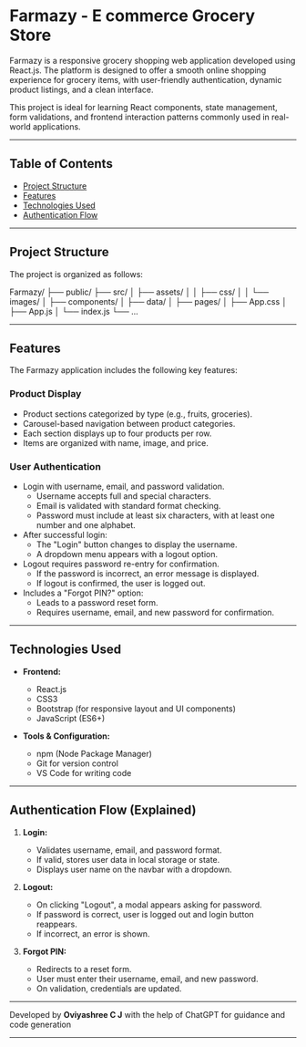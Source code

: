 # Farmazy - E commerce Grocery Store

Farmazy is a responsive grocery shopping web application developed using React.js. The platform is designed to offer a smooth online shopping experience for grocery items, with user-friendly authentication, dynamic product listings, and a clean interface.

This project is ideal for learning React components, state management, form validations, and frontend interaction patterns commonly used in real-world applications.

---

## Table of Contents

- [Project Structure](#project-structure)
- [Features](#features)
- [Technologies Used](#technologies-used)
- [Authentication Flow](#authentication-flow)

---

## Project Structure

The project is organized as follows:

Farmazy/
├── public/
├── src/
│ ├── assets/
│ │ ├── css/
│ │ └── images/
│ ├── components/
│ ├── data/
│ ├── pages/
│ ├── App.css
│ ├── App.js
│ └── index.js
└── ...

---

## Features

The Farmazy application includes the following key features:

### Product Display

- Product sections categorized by type (e.g., fruits, groceries).
- Carousel-based navigation between product categories.
- Each section displays up to four products per row.
- Items are organized with name, image, and price.

### User Authentication

- Login with username, email, and password validation.
  - Username accepts full and special characters.
  - Email is validated with standard format checking.
  - Password must include at least six characters, with at least one number and one alphabet.
- After successful login:
  - The "Login" button changes to display the username.
  - A dropdown menu appears with a logout option.
- Logout requires password re-entry for confirmation.
  - If the password is incorrect, an error message is displayed.
  - If logout is confirmed, the user is logged out.
- Includes a "Forgot PIN?" option:
  - Leads to a password reset form.
  - Requires username, email, and new password for confirmation.

---

## Technologies Used

- **Frontend:**
  - React.js
  - CSS3
  - Bootstrap (for responsive layout and UI components)
  - JavaScript (ES6+)

- **Tools & Configuration:**
  - npm (Node Package Manager)
  - Git for version control
  - VS Code for writing code

---

## Authentication Flow (Explained)

1. **Login:**
   - Validates username, email, and password format.
   - If valid, stores user data in local storage or state.
   - Displays user name on the navbar with a dropdown.

2. **Logout:**
   - On clicking "Logout", a modal appears asking for password.
   - If password is correct, user is logged out and login button reappears.
   - If incorrect, an error is shown.

3. **Forgot PIN:**
   - Redirects to a reset form.
   - User must enter their username, email, and new password.
   - On validation, credentials are updated.

---

Developed by **Oviyashree C J** with the help of ChatGPT for guidance and code generation

---

